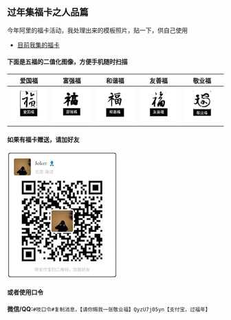 ## 过年集福卡之人品篇

今年阿里的福卡活动，我处理出来的模板照片，贴一下，供自己使用

- [目前我集的福卡](/assets/pictures/ali_fu_2017.jpg)

#### 下面是五福的二值化图像，方便手机随时扫描

|爱国福|富强福|和谐福|友善福|敬业福|
|:----:|:---:|:---:|:---:|:---:|
|![爱国福](/assets/pictures/ali_aiguofu.jpg)|![富强福](/assets/pictures/ali_fuqiangfu.jpg)|![和谐福](/assets/pictures/ali_hexiefu.jpg)|![友善福](/assets/pictures/ali_youshanfu.jpg)|![敬业福](/assets/pictures/ali_jingyefu.jpg)|


#### 如果有福卡赠送，请加好友

![支付宝帐号](/assets/pictures/alipay_account.jpg)

#### 或者使用口令

**微信/QQ:**`#吱口令#复制消息，【请你赐我一张敬业福】QyzU7j05yn【支付宝，过福年】`
	




